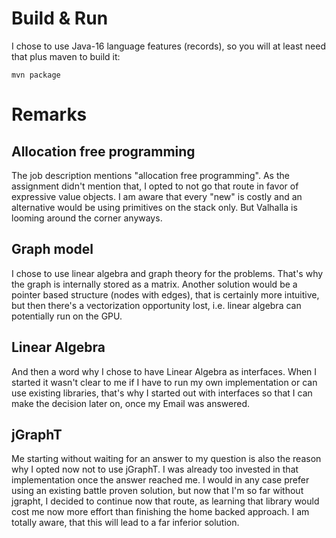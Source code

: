 # Build & Run

I chose to use Java-16 language features (records), so you will at least need that plus maven to build it:

    mvn package
    
# Remarks

## Allocation free programming

The job description mentions "allocation free programming". As the assignment didn't mention that, I opted to not go that route in favor of expressive value objects. I am aware that every "new" is costly and an alternative would be using primitives on the stack only. But Valhalla is looming around the corner anyways.

## Graph model

I chose to use linear algebra and graph theory for the problems. That's why the graph is internally stored as a matrix. Another solution would be a pointer based structure (nodes with edges), that is certainly more intuitive, but then there's  a vectorization opportunity lost, i.e. linear algebra can potentially run on the GPU. 

## Linear Algebra

And then a word why I chose to have Linear Algebra as interfaces. When I started it wasn't clear to me if I have to run my own implementation or can use existing libraries, that's why I started out with interfaces so that I can make the decision later on, once my Email was answered.

## jGraphT

Me starting without waiting for an answer to my question is also the reason why I opted now not to use jGraphT. I was already too invested in that implementation once the answer reached me. I would in any case prefer using an existing battle proven solution, but now that I'm so far without jgrapht, I decided to continue now that route, as learning that library would cost me now more effort than finishing the home backed approach. I am totally aware, that this will lead to a far inferior solution.
